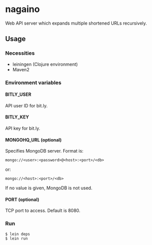 # nagaino

Web API server which expands multiple shortened URLs recursively.

## Usage

### Necessities

- leiningen (Clojure environment)
- Maven2

### Environment variables

#### BITLY_USER

API user ID for bit.ly.

#### BITLY_KEY

API key for bit.ly.

#### MONGOHQ_URL (optional)

Specifies MongoDB server.
Format is:

    mongo://<user>:<password>@<host>:<port>/<db>

or:

    mongo://<host>:<port>/<db>

If no value is given, MongoDB is not used.

#### PORT (optional)

TCP port to access.
Default is 8080.

### Run

    $ lein deps
    $ lein run
